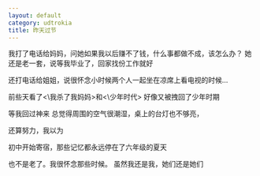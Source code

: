 ```yaml
---
layout: default
category: udtrokia
title: 昨天过节
---
```


我打了电话给妈妈，问她如果我以后赚不了钱，什么事都做不成，该怎么办？
她还是老一套，说等我毕业了，回家找份工作就好

还打电话给姐姐，说很怀念小时候两个人一起坐在凉席上看电视的时候…

前些天看了<\我杀了我妈妈>和<\少年时代>
好像又被拽回了少年时期

等我回过神来
总觉得周围的空气很潮湿，桌上的台灯也不够亮，

还算努力，我以为

初中开始寄宿，那些记忆都永远停在了六年级的夏天

也不是老了。我很怀念那些时候。
虽然我还是我，她们还是她们

